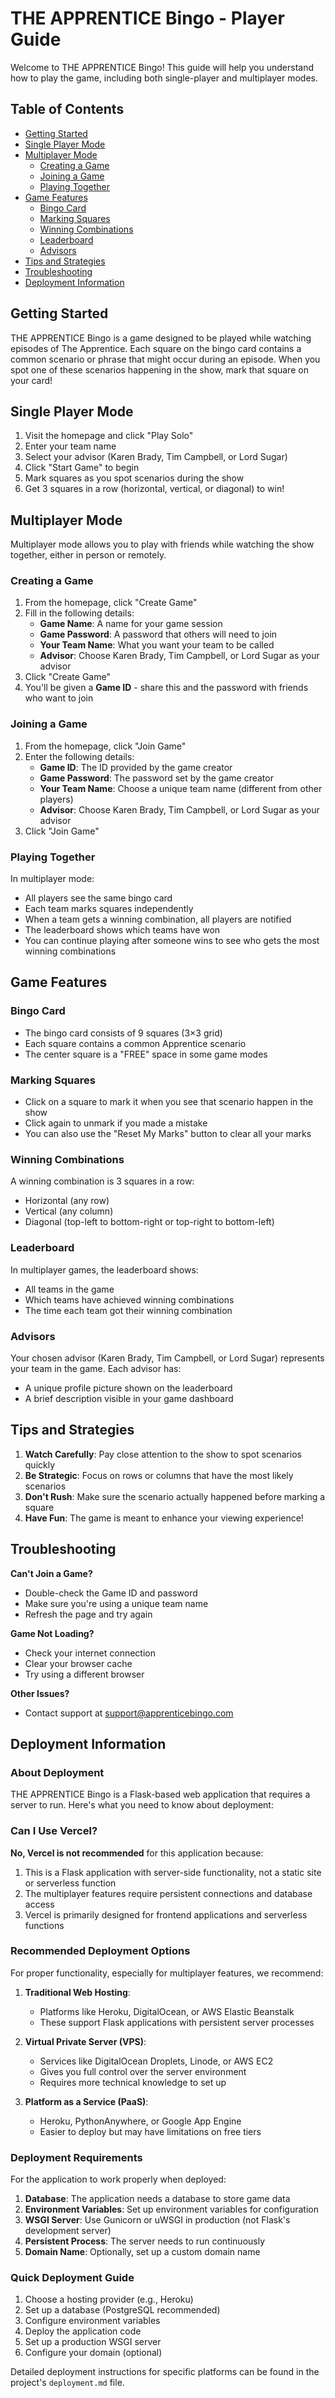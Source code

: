 # THE APPRENTICE Bingo - Player Guide

Welcome to THE APPRENTICE Bingo! This guide will help you understand how to play the game, including both single-player and multiplayer modes.

## Table of Contents
- [Getting Started](#getting-started)
- [Single Player Mode](#single-player-mode)
- [Multiplayer Mode](#multiplayer-mode)
  - [Creating a Game](#creating-a-game)
  - [Joining a Game](#joining-a-game)
  - [Playing Together](#playing-together)
- [Game Features](#game-features)
  - [Bingo Card](#bingo-card)
  - [Marking Squares](#marking-squares)
  - [Winning Combinations](#winning-combinations)
  - [Leaderboard](#leaderboard)
  - [Advisors](#advisors)
- [Tips and Strategies](#tips-and-strategies)
- [Troubleshooting](#troubleshooting)
- [Deployment Information](#deployment-information)

## Getting Started

THE APPRENTICE Bingo is a game designed to be played while watching episodes of The Apprentice. Each square on the bingo card contains a common scenario or phrase that might occur during an episode. When you spot one of these scenarios happening in the show, mark that square on your card!

## Single Player Mode

1. Visit the homepage and click "Play Solo"
2. Enter your team name
3. Select your advisor (Karen Brady, Tim Campbell, or Lord Sugar)
4. Click "Start Game" to begin
5. Mark squares as you spot scenarios during the show
6. Get 3 squares in a row (horizontal, vertical, or diagonal) to win!

## Multiplayer Mode

Multiplayer mode allows you to play with friends while watching the show together, either in person or remotely.

### Creating a Game

1. From the homepage, click "Create Game"
2. Fill in the following details:
   - **Game Name**: A name for your game session
   - **Game Password**: A password that others will need to join
   - **Your Team Name**: What you want your team to be called
   - **Advisor**: Choose Karen Brady, Tim Campbell, or Lord Sugar as your advisor
3. Click "Create Game"
4. You'll be given a **Game ID** - share this and the password with friends who want to join

### Joining a Game

1. From the homepage, click "Join Game"
2. Enter the following details:
   - **Game ID**: The ID provided by the game creator
   - **Game Password**: The password set by the game creator
   - **Your Team Name**: Choose a unique team name (different from other players)
   - **Advisor**: Choose Karen Brady, Tim Campbell, or Lord Sugar as your advisor
3. Click "Join Game"

### Playing Together

In multiplayer mode:
- All players see the same bingo card
- Each team marks squares independently
- When a team gets a winning combination, all players are notified
- The leaderboard shows which teams have won
- You can continue playing after someone wins to see who gets the most winning combinations

## Game Features

### Bingo Card

- The bingo card consists of 9 squares (3×3 grid)
- Each square contains a common Apprentice scenario
- The center square is a "FREE" space in some game modes

### Marking Squares

- Click on a square to mark it when you see that scenario happen in the show
- Click again to unmark if you made a mistake
- You can also use the "Reset My Marks" button to clear all your marks

### Winning Combinations

A winning combination is 3 squares in a row:
- Horizontal (any row)
- Vertical (any column)
- Diagonal (top-left to bottom-right or top-right to bottom-left)

### Leaderboard

In multiplayer games, the leaderboard shows:
- All teams in the game
- Which teams have achieved winning combinations
- The time each team got their winning combination

### Advisors

Your chosen advisor (Karen Brady, Tim Campbell, or Lord Sugar) represents your team in the game. Each advisor has:
- A unique profile picture shown on the leaderboard
- A brief description visible in your game dashboard

## Tips and Strategies

1. **Watch Carefully**: Pay close attention to the show to spot scenarios quickly
2. **Be Strategic**: Focus on rows or columns that have the most likely scenarios
3. **Don't Rush**: Make sure the scenario actually happened before marking a square
4. **Have Fun**: The game is meant to enhance your viewing experience!

## Troubleshooting

**Can't Join a Game?**
- Double-check the Game ID and password
- Make sure you're using a unique team name
- Refresh the page and try again

**Game Not Loading?**
- Check your internet connection
- Clear your browser cache
- Try using a different browser

**Other Issues?**
- Contact support at [support@apprenticebingo.com](mailto:support@apprenticebingo.com)

## Deployment Information

### About Deployment

THE APPRENTICE Bingo is a Flask-based web application that requires a server to run. Here's what you need to know about deployment:

### Can I Use Vercel?

**No, Vercel is not recommended** for this application because:

1. This is a Flask application with server-side functionality, not a static site or serverless function
2. The multiplayer features require persistent connections and database access
3. Vercel is primarily designed for frontend applications and serverless functions

### Recommended Deployment Options

For proper functionality, especially for multiplayer features, we recommend:

1. **Traditional Web Hosting**:
   - Platforms like Heroku, DigitalOcean, or AWS Elastic Beanstalk
   - These support Flask applications with persistent server processes

2. **Virtual Private Server (VPS)**:
   - Services like DigitalOcean Droplets, Linode, or AWS EC2
   - Gives you full control over the server environment
   - Requires more technical knowledge to set up

3. **Platform as a Service (PaaS)**:
   - Heroku, PythonAnywhere, or Google App Engine
   - Easier to deploy but may have limitations on free tiers

### Deployment Requirements

For the application to work properly when deployed:

1. **Database**: The application needs a database to store game data
2. **Environment Variables**: Set up environment variables for configuration
3. **WSGI Server**: Use Gunicorn or uWSGI in production (not Flask's development server)
4. **Persistent Process**: The server needs to run continuously
5. **Domain Name**: Optionally, set up a custom domain name

### Quick Deployment Guide

1. Choose a hosting provider (e.g., Heroku)
2. Set up a database (PostgreSQL recommended)
3. Configure environment variables
4. Deploy the application code
5. Set up a production WSGI server
6. Configure your domain (optional)

Detailed deployment instructions for specific platforms can be found in the project's `deployment.md` file. 